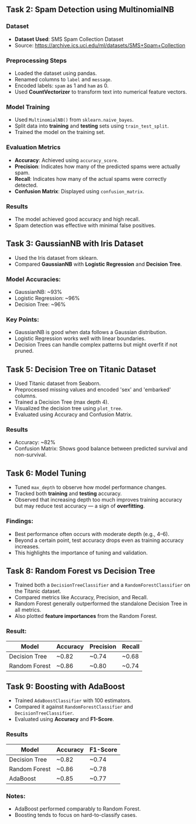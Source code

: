 ## Task 2: Spam Detection using MultinomialNB

### Dataset
- **Dataset Used**: SMS Spam Collection Dataset  
- Source: https://archive.ics.uci.edu/ml/datasets/SMS+Spam+Collection

### Preprocessing Steps
- Loaded the dataset using pandas.
- Renamed columns to `label` and `message`.
- Encoded labels: `spam` as 1 and `ham` as 0.
- Used **CountVectorizer** to transform text into numerical feature vectors.

### Model Training
- Used `MultinomialNB()` from `sklearn.naive_bayes`.
- Split data into **training** and **testing** sets using `train_test_split`.
- Trained the model on the training set.

### Evaluation Metrics
- **Accuracy**: Achieved using `accuracy_score`.
- **Precision**: Indicates how many of the predicted spams were actually spam.
- **Recall**: Indicates how many of the actual spams were correctly detected.
- **Confusion Matrix**: Displayed using `confusion_matrix`.

### Results
- The model achieved good accuracy and high recall.
- Spam detection was effective with minimal false positives.


## Task 3: GaussianNB with Iris Dataset
- Used the Iris dataset from sklearn.
- Compared **GaussianNB** with **Logistic Regression** and **Decision Tree**.

### Model Accuracies:
- GaussianNB: ~93%
- Logistic Regression: ~96%
- Decision Tree: ~96%

### Key Points:
- GaussianNB is good when data follows a Gaussian distribution.
- Logistic Regression works well with linear boundaries.
- Decision Trees can handle complex patterns but might overfit if not pruned.


## Task 5: Decision Tree on Titanic Dataset
- Used Titanic dataset from Seaborn.
- Preprocessed missing values and encoded 'sex' and 'embarked' columns.
- Trained a Decision Tree (max depth 4).
- Visualized the decision tree using `plot_tree`.
- Evaluated using Accuracy and Confusion Matrix.

### Results
- Accuracy: ~82%
- Confusion Matrix: Shows good balance between predicted survival and non-survival.


## Task 6: Model Tuning
- Tuned `max_depth` to observe how model performance changes.
- Tracked both **training** and **testing** accuracy.
- Observed that increasing depth too much improves training accuracy but may reduce test accuracy — a sign of **overfitting**.

### Findings:
- Best performance often occurs with moderate depth (e.g., 4–6).
- Beyond a certain point, test accuracy drops even as training accuracy increases.
- This highlights the importance of tuning and validation.


## Task 8: Random Forest vs Decision Tree
- Trained both a `DecisionTreeClassifier` and a `RandomForestClassifier` on the Titanic dataset.
- Compared metrics like Accuracy, Precision, and Recall.
- Random Forest generally outperformed the standalone Decision Tree in all metrics.
- Also plotted **feature importances** from the Random Forest.

### Result:

| Model          | Accuracy | Precision | Recall |
|----------------|----------|-----------|--------|
| Decision Tree  | ~0.82    | ~0.74     | ~0.68  |
| Random Forest  | ~0.86    | ~0.80     | ~0.74  |


## Task 9: Boosting with AdaBoost
- Trained `AdaBoostClassifier` with 100 estimators.
- Compared it against `RandomForestClassifier` and `DecisionTreeClassifier`.
- Evaluated using **Accuracy** and **F1-Score**.

### Results
| Model           | Accuracy | F1-Score |
|-----------------|----------|----------|
| Decision Tree   | ~0.82    | ~0.74    |
| Random Forest   | ~0.86    | ~0.78    |
| AdaBoost        | ~0.85    | ~0.77    |

### Notes:
- AdaBoost performed comparably to Random Forest.
- Boosting tends to focus on hard-to-classify cases.
